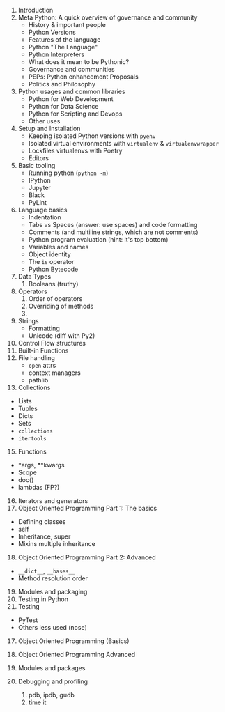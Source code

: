 1. Introduction
2. Meta Python: A quick overview of governance and community
   - History & important people
   - Python Versions
   - Features of the language
   - Python "The Language"
   - Python Interpreters
   - What does it mean to be Pythonic?
   - Governance and communities
   - PEPs: Python enhancement Proposals
   - Politics and Philosophy
3. Python usages and common libraries
   - Python for Web Development
   - Python for Data Science
   - Python for Scripting and Devops
   - Other uses
4. Setup and Installation
   - Keeping isolated Python versions with `pyenv`
   - Isolated virtual environments with `virtualenv` & `virtualenvwrapper`
   - Lockfiles virtualenvs with Poetry
   - Editors
5. Basic tooling
   - Running python (`python -m`)
   - IPython
   - Jupyter
   - Black
   - PyLint
6. Language basics
   - Indentation
   - Tabs vs Spaces (answer: use spaces) and code formatting
   - Comments (and multiline strings, which are not comments)
   - Python program evaluation (hint: it's top bottom)
   - Variables and names
   - Object identity
   - The `is` operator
   - Python Bytecode
7. Data Types
   1. Booleans (truthy)
8. Operators
   1. Order of operators
   2. Overriding of methods
   3.
9. Strings
   - Formatting
   - Unicode (diff with Py2)
11. Control Flow structures
12. Built-in Functions
13. File handling
    - `open` attrs
    - context managers
    - pathlib
14. Collections
   - Lists
   - Tuples
   - Dicts
   - Sets
   - `collections`
   - `itertools`
15. Functions
   - *args, **kwargs
   - Scope
   - doc()
   - lambdas (FP?)
16. Iterators and generators
17. Object Oriented Programming Part 1: The basics
   - Defining classes
   - self
   - Inheritance, super
   - Mixins multiple inheritance
18. Object Oriented Programming Part 2: Advanced
   - `__dict__`, `__bases__`
   - Method resolution order
19. Modules and packaging
20. Testing in Python
22. Testing
   - PyTest
   - Others less used (nose)
17. Object Oriented Programming (Basics)

18.  Object Oriented Programming Advanced

19. Modules and packages

20. Debugging and profiling
    1.  pdb, ipdb, gudb
    2.  time it